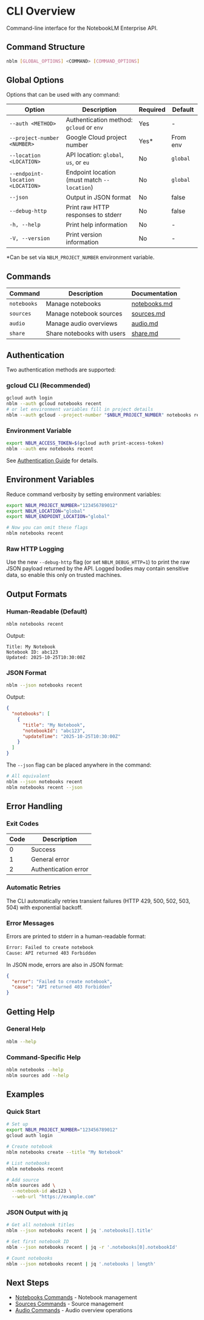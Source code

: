 # CLI Overview

Command-line interface for the NotebookLM Enterprise API.

## Command Structure

```bash
nblm [GLOBAL_OPTIONS] <COMMAND> [COMMAND_OPTIONS]
```

## Global Options

Options that can be used with any command:

| Option                           | Description                                 | Required | Default  |
| -------------------------------- | ------------------------------------------- | -------- | -------- |
| `--auth <METHOD>`                | Authentication method: `gcloud` or `env`    | Yes      | -        |
| `--project-number <NUMBER>`      | Google Cloud project number                 | Yes\*    | From env |
| `--location <LOCATION>`          | API location: `global`, `us`, or `eu`       | No       | `global` |
| `--endpoint-location <LOCATION>` | Endpoint location (must match `--location`) | No       | `global` |
| `--json`                         | Output in JSON format                       | No       | false    |
| `--debug-http`                   | Print raw HTTP responses to stderr          | No       | false    |
| `-h, --help`                     | Print help information                      | No       | -        |
| `-V, --version`                  | Print version information                   | No       | -        |

\*Can be set via `NBLM_PROJECT_NUMBER` environment variable.

## Commands

| Command     | Description                | Documentation                |
| ----------- | -------------------------- | ---------------------------- |
| `notebooks` | Manage notebooks           | [notebooks.md](notebooks.md) |
| `sources`   | Manage notebook sources    | [sources.md](sources.md)     |
| `audio`     | Manage audio overviews     | [audio.md](audio.md)         |
| `share`     | Share notebooks with users | [share.md](share.md)         |

## Authentication

Two authentication methods are supported:

### gcloud CLI (Recommended)

```bash
gcloud auth login
nblm --auth gcloud notebooks recent
# or let environment variables fill in project details
nblm --auth gcloud --project-number "$NBLM_PROJECT_NUMBER" notebooks recent
```

### Environment Variable

```bash
export NBLM_ACCESS_TOKEN=$(gcloud auth print-access-token)
nblm --auth env notebooks recent
```

See [Authentication Guide](../getting-started/authentication.md) for details.

## Environment Variables

Reduce command verbosity by setting environment variables:

```bash
export NBLM_PROJECT_NUMBER="123456789012"
export NBLM_LOCATION="global"
export NBLM_ENDPOINT_LOCATION="global"

# Now you can omit these flags
nblm notebooks recent
```

### Raw HTTP Logging

Use the new `--debug-http` flag (or set `NBLM_DEBUG_HTTP=1`) to print the raw JSON payload returned by the API. Logged bodies may contain sensitive data, so enable this only on trusted machines.

## Output Formats

### Human-Readable (Default)

```bash
nblm notebooks recent
```

Output:

```
Title: My Notebook
Notebook ID: abc123
Updated: 2025-10-25T10:30:00Z
```

### JSON Format

```bash
nblm --json notebooks recent
```

Output:

```json
{
  "notebooks": [
    {
      "title": "My Notebook",
      "notebookId": "abc123",
      "updateTime": "2025-10-25T10:30:00Z"
    }
  ]
}
```

The `--json` flag can be placed anywhere in the command:

```bash
# All equivalent
nblm --json notebooks recent
nblm notebooks recent --json
```

## Error Handling

### Exit Codes

| Code | Description          |
| ---- | -------------------- |
| 0    | Success              |
| 1    | General error        |
| 2    | Authentication error |

### Automatic Retries

The CLI automatically retries transient failures (HTTP 429, 500, 502, 503, 504) with exponential backoff.

### Error Messages

Errors are printed to stderr in a human-readable format:

```bash
Error: Failed to create notebook
Cause: API returned 403 Forbidden
```

In JSON mode, errors are also in JSON format:

```json
{
  "error": "Failed to create notebook",
  "cause": "API returned 403 Forbidden"
}
```

## Getting Help

### General Help

```bash
nblm --help
```

### Command-Specific Help

```bash
nblm notebooks --help
nblm sources add --help
```

## Examples

### Quick Start

```bash
# Set up
export NBLM_PROJECT_NUMBER="123456789012"
gcloud auth login

# Create notebook
nblm notebooks create --title "My Notebook"

# List notebooks
nblm notebooks recent

# Add source
nblm sources add \
  --notebook-id abc123 \
  --web-url "https://example.com"
```

### JSON Output with jq

```bash
# Get all notebook titles
nblm --json notebooks recent | jq '.notebooks[].title'

# Get first notebook ID
nblm --json notebooks recent | jq -r '.notebooks[0].notebookId'

# Count notebooks
nblm --json notebooks recent | jq '.notebooks | length'
```

## Next Steps

- [Notebooks Commands](notebooks.md) - Notebook management
- [Sources Commands](sources.md) - Source management
- [Audio Commands](audio.md) - Audio overview operations
